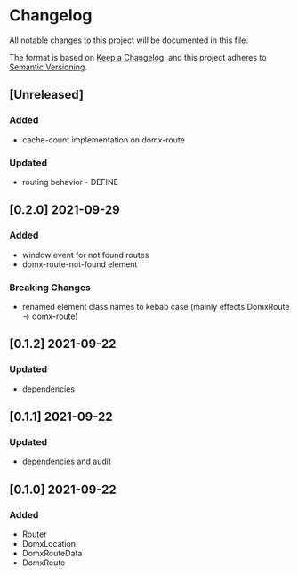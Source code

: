 # Changelog
All notable changes to this project will be documented in this file.

The format is based on [Keep a Changelog](https://keepachangelog.com/en/1.0.0/),
and this project adheres to [Semantic Versioning](https://semver.org/spec/v2.0.0.html).


## [Unreleased]
### Added
- cache-count implementation on domx-route
### Updated
- routing behavior - DEFINE

## [0.2.0] 2021-09-29
### Added
- window event for not found routes
- domx-route-not-found element

### Breaking Changes
- renamed element class names to kebab case (mainly effects DomxRoute -> domx-route)


## [0.1.2] 2021-09-22
### Updated
- dependencies

## [0.1.1] 2021-09-22
### Updated
- dependencies and audit

## [0.1.0] 2021-09-22
### Added
- Router
- DomxLocation
- DomxRouteData
- DomxRoute
